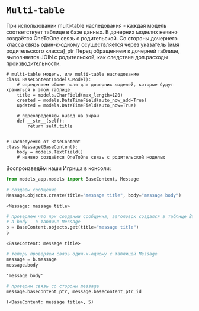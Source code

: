 `Multi-table`
==

При использовании multi-table наследования - каждая модель соответствует таблице в базе данных.
В дочерних моделях неявно создаётся OneToOne связь с родительской.
Со стороны дочернего класса связь один-к-одному осуществляется через указатель [имя родительского класса]_ptr
Перед обращением к дочерней таблице, выполняется JOIN с родительской, как следствие доп.расходы производительности.
```
# multi-table модель, или multi-table наследование
class BaseContent(models.Model):
    # определяем общие поля для дочерних моделей, которые будут храниться в этой таблице
    title = models.CharField(max_length=120)
    created = models.DateTimeField(auto_now_add=True)
    updated = models.DateTimeField(auto_now=True)
 
    # переопределяем вывод на экран
    def __str__(self):
        return self.title


# наследуемся от BaseContent
class Message(BaseContent):
    body = models.TextField()
    # неявно создаётся OneToOne связь с родительской моделью
```

Воспроизведём наши Игрища в консоли:

```python
from models_app.models import BaseContent, Message

```


```python
# создаём сообщение
Message.objects.create(title="message title", body="message body")
```




    <Message: message title>




```python
# проверяем что при создании сообщения, заголовок создался в таблице BaseContent,
# а body - в таблице Message
b = BaseContent.objects.get(title="message title")
b
```




    <BaseContent: message title>




```python
# теперь проверяем связь один-к-одному с таблицей Message
message = b.message
message.body
```




    'message body'




```python
# проверим связь со стороны message
message.basecontent_ptr, message.basecontent_ptr_id
```




    (<BaseContent: message title>, 5)




```python

```

